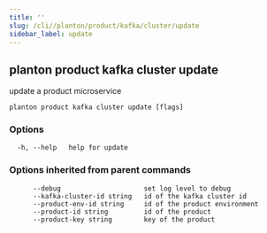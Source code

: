 ```yaml
---
title: ''
slug: /cli//planton/product/kafka/cluster/update
sidebar_label: update
---
```

## planton product kafka cluster update

update a product microservice

```
planton product kafka cluster update [flags]
```

### Options

```
  -h, --help   help for update
```

### Options inherited from parent commands

```
      --debug                     set log level to debug
      --kafka-cluster-id string   id of the kafka cluster id
      --product-env-id string     id of the product environment
      --product-id string         id of the product
      --product-key string        key of the product
```

